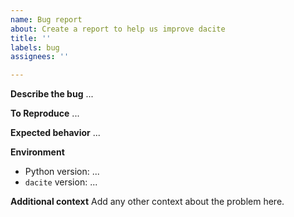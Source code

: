 ```yaml
---
name: Bug report
about: Create a report to help us improve dacite
title: ''
labels: bug
assignees: ''

---
```


**Describe the bug**
...

**To Reproduce**
...

**Expected behavior**
...

**Environment**
- Python version: ...
- `dacite` version: ...

**Additional context**
Add any other context about the problem here.
